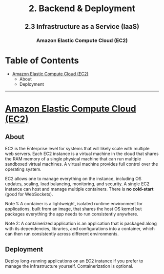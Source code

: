 <div align='center'>
  <h1> 2. Backend & Deployment </h1>
  <h2> 2.3 Infrastructure as a Service (IaaS) </h2>
  <h3> Amazon Elastic Compute Cloud (EC2) </h3>
</div>

# Table of Contents

- [Amazon Elastic Compute Cloud (EC2)](#elastic-compute-cloud-ec2)
  - About
  - Deployment

---

# [Amazon Elastic Compute Cloud (EC2)](https://aws.amazon.com/pt/ec2/)

## About

EC2 is the Enterprise level for systems that will likely scale with multiple web servers. Each EC2 instance is a virtual machine in the cloud that shares the RAM memory of a single physical machine that can run multiple sandboxed virtual machines. A virtual machine provides full control over the operating system.

EC2 allows one to manage everything on the instance, including OS updates, scaling, load balancing, monitoring, and security. A single EC2 instance can host and manage multiple containers. There is **no cold-start** (good for WebSockets).

Note 1: A container is a lightweight, isolated runtime environment for applications, built from an image, that shares the host OS kernel but packages everything the app needs to run consistently anywhere.

Note 2: A containerized application is an application that is packaged along with its dependencies, libraries, and configurations into a container, which can then run consistently across different environments.

## Deployment

Deploy long-running applications on an EC2 instance if you prefer to manage the infrastructure yourself. Containerization is optional.
